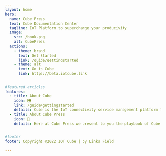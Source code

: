 ```yaml
---
layout: home
hero:
  name: Cube Press
  text: Cube Documentation Center
  tagline: IoT Platform to supercharge your producivity
  image:
    src: /book.png
    alt: CubePress
  actions:
    - theme: brand
      text: Get Started
      link: /guide/gettingstarted
    - theme: alt
      text: Go to Cube
      link: https://beta.iotcube.link


#featured articles
features:
  - title: About Cube
    icon: 🎛
    link: /guide/gettingstarted
    details: Cube is the IoT connectivity service management platform that streamlines your IoT operations and supercharge your productivity
  - title: About Cube Press
    icon: 📙
    details: Here at Cube Press we present to you the playbook of Cube IoT. Guides, FAQ as well as other handy IoT information and latest news at your fingertips.


#footer
footer: Copyright @2022 IOT Cube | by Links Field

---
```

